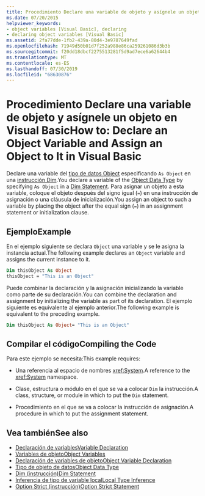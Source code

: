 ```yaml
---
title: Procedimiento Declare una variable de objeto y asígnele un objeto en Visual Basic
ms.date: 07/20/2015
helpviewer_keywords:
- object variables [Visual Basic], declaring
- declaring object variables [Visual Basic]
ms.assetid: 2fa77dde-1fb2-439a-80d4-3e9787649fad
ms.openlocfilehash: 71949d50b01d7f252a988e86ca259261086d3b3b
ms.sourcegitcommit: f20dd18dbcf2275513281f5d9ad7ece6a62644b4
ms.translationtype: MT
ms.contentlocale: es-ES
ms.lasthandoff: 07/30/2019
ms.locfileid: "68630876"
---
```

# <a name="how-to-declare-an-object-variable-and-assign-an-object-to-it-in-visual-basic"></a><span data-ttu-id="efcf2-102">Procedimiento Declare una variable de objeto y asígnele un objeto en Visual Basic</span><span class="sxs-lookup"><span data-stu-id="efcf2-102">How to: Declare an Object Variable and Assign an Object to It in Visual Basic</span></span>

<span data-ttu-id="efcf2-103">Declare una variable del [tipo de datos Object](../../../../visual-basic/language-reference/data-types/object-data-type.md) especificando `As Object` en una [instrucción Dim](../../../../visual-basic/language-reference/statements/dim-statement.md).</span><span class="sxs-lookup"><span data-stu-id="efcf2-103">You declare a variable of the [Object Data Type](../../../../visual-basic/language-reference/data-types/object-data-type.md) by specifying `As Object` in a [Dim Statement](../../../../visual-basic/language-reference/statements/dim-statement.md).</span></span> <span data-ttu-id="efcf2-104">Para asignar un objeto a esta variable, coloque el objeto después del signo igual (`=`) en una instrucción de asignación o una cláusula de inicialización.</span><span class="sxs-lookup"><span data-stu-id="efcf2-104">You assign an object to such a variable by placing the object after the equal sign (`=`) in an assignment statement or initialization clause.</span></span>

## <a name="example"></a><span data-ttu-id="efcf2-105">Ejemplo</span><span class="sxs-lookup"><span data-stu-id="efcf2-105">Example</span></span>

<span data-ttu-id="efcf2-106">En el ejemplo siguiente se declara `Object` una variable y se le asigna la instancia actual.</span><span class="sxs-lookup"><span data-stu-id="efcf2-106">The following example declares an `Object` variable and assigns the current instance to it.</span></span>

```vb
Dim thisObject As Object
thisObject = "This is an Object"
```

<span data-ttu-id="efcf2-107">Puede combinar la declaración y la asignación inicializando la variable como parte de su declaración.</span><span class="sxs-lookup"><span data-stu-id="efcf2-107">You can combine the declaration and assignment by initializing the variable as part of its declaration.</span></span> <span data-ttu-id="efcf2-108">El ejemplo siguiente es equivalente al ejemplo anterior.</span><span class="sxs-lookup"><span data-stu-id="efcf2-108">The following example is equivalent to the preceding example.</span></span>

```vb
Dim thisObject As Object= "This is an Object"
```

## <a name="compiling-the-code"></a><span data-ttu-id="efcf2-109">Compilar el código</span><span class="sxs-lookup"><span data-stu-id="efcf2-109">Compiling the Code</span></span>

<span data-ttu-id="efcf2-110">Para este ejemplo se necesita:</span><span class="sxs-lookup"><span data-stu-id="efcf2-110">This example requires:</span></span>

- <span data-ttu-id="efcf2-111">Una referencia al espacio de nombres <xref:System>.</span><span class="sxs-lookup"><span data-stu-id="efcf2-111">A reference to the <xref:System> namespace.</span></span>

- <span data-ttu-id="efcf2-112">Clase, estructura o módulo en el que se va a colocar `Dim` la instrucción.</span><span class="sxs-lookup"><span data-stu-id="efcf2-112">A class, structure, or module in which to put the `Dim` statement.</span></span>

- <span data-ttu-id="efcf2-113">Procedimiento en el que se va a colocar la instrucción de asignación.</span><span class="sxs-lookup"><span data-stu-id="efcf2-113">A procedure in which to put the assignment statement.</span></span>

## <a name="see-also"></a><span data-ttu-id="efcf2-114">Vea también</span><span class="sxs-lookup"><span data-stu-id="efcf2-114">See also</span></span>

- [<span data-ttu-id="efcf2-115">Declaración de variables</span><span class="sxs-lookup"><span data-stu-id="efcf2-115">Variable Declaration</span></span>](../../../../visual-basic/programming-guide/language-features/variables/variable-declaration.md)
- [<span data-ttu-id="efcf2-116">Variables de objeto</span><span class="sxs-lookup"><span data-stu-id="efcf2-116">Object Variables</span></span>](../../../../visual-basic/programming-guide/language-features/variables/object-variables.md)
- [<span data-ttu-id="efcf2-117">Declaración de variables de objeto</span><span class="sxs-lookup"><span data-stu-id="efcf2-117">Object Variable Declaration</span></span>](../../../../visual-basic/programming-guide/language-features/variables/object-variable-declaration.md)
- [<span data-ttu-id="efcf2-118">Tipo de objeto de datos</span><span class="sxs-lookup"><span data-stu-id="efcf2-118">Object Data Type</span></span>](../../../../visual-basic/language-reference/data-types/object-data-type.md)
- [<span data-ttu-id="efcf2-119">Dim (instrucción)</span><span class="sxs-lookup"><span data-stu-id="efcf2-119">Dim Statement</span></span>](../../../../visual-basic/language-reference/statements/dim-statement.md)
- [<span data-ttu-id="efcf2-120">Inferencia de tipo de variable local</span><span class="sxs-lookup"><span data-stu-id="efcf2-120">Local Type Inference</span></span>](../../../../visual-basic/programming-guide/language-features/variables/local-type-inference.md)
- [<span data-ttu-id="efcf2-121">Option Strict (instrucción)</span><span class="sxs-lookup"><span data-stu-id="efcf2-121">Option Strict Statement</span></span>](../../../../visual-basic/language-reference/statements/option-strict-statement.md)
